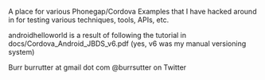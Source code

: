 A place for various Phonegap/Cordova Examples that I have hacked around in for testing various techniques, tools, APIs, etc.

androidhelloworld is a result of following the tutorial in docs/Cordova_Android_JBDS_v6.pdf (yes, v6 was my manual versioning system)

Burr
burrutter at  gmail dot com
@burrsutter on Twitter
